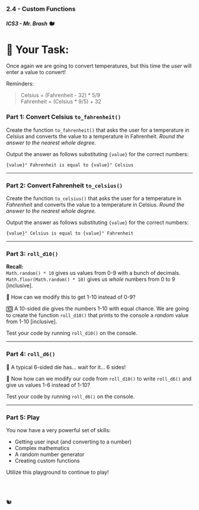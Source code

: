 ### 2.4 - Custom Functions

##### ICS3 - Mr. Brash 🐿️

# 📝 Your Task:

Once again we are going to convert temperatures, but this time the _user_ will enter a value to convert!

Reminders:

> Celsius = (Fahrenheit - 32) * 5/9  
Fahrenheit = (Celsius * 9/5) + 32

### Part 1: Convert Celsius `to_fahrenheit()`

Create the function `to_fahrenheit()` that asks the user for a temperature in _Celsius_ and converts the value to a temperature in Fahrenheit. _Round the answer to the nearest whole degree_.

Output the answer as follows substituting `{value}` for the correct numbers:
```TXT
{value}° Fahrenheit is equal to {value}° Celsius
```

---

### Part 2: Convert Fahrenheit `to_celsius()`

Create the function `to_celsius()` that asks the user for a temperature in _Fahrenheit_ and converts the value to a temperature in Celsius.  _Round the answer to the nearest whole degree_.

Output the answer as follows substituting `{value}` for the correct numbers:
```TXT
{value}° Celsius is equal to {value}° Fahrenheit
```

---

### Part 3: `roll_d10()`

**Recall:**  
`Math.random() * 10` gives us values from 0-9 with a bunch of decimals.  
`Math.floor(Math.random() * 10)` gives us _whole_ numbers from 0 to 9 [inclusive].

🤔 How can we modify this to get 1-10 instead of 0-9?  

🔟 A 10-sided die gives the numbers 1-10 with equal chance. We are going to create the function `roll_d10()` that prints to the console a _random_ value from 1-10 [inclusive].

Test your code by running `roll_d10()` on the console.

---

### Part 4: `roll_d6()`

🎲 A typical 6-sided die has... wait for it... 6 sides! 

🤔 Now how can we modify our code from `roll_d10()` to write `roll_d6()` and give us values 1-6 instead of 1-10?

Test your code by running `roll_d6()` on the console.

---

### Part 5: Play

You now have a very powerful set of skills:
- Getting user input (and converting to a number)
- Complex mathematics
- A random number generator
- Creating custom functions

Utilize this playground to continue to play!

<br>
<br>

🐿️